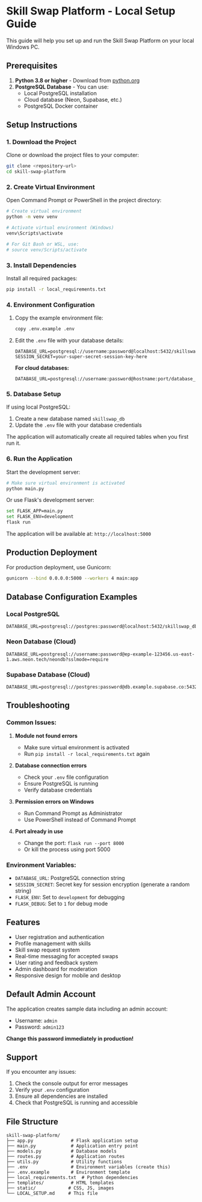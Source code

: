 # Skill Swap Platform - Local Setup Guide

This guide will help you set up and run the Skill Swap Platform on your local Windows PC.

## Prerequisites

1. **Python 3.8 or higher** - Download from [python.org](https://www.python.org/downloads/)
2. **PostgreSQL Database** - You can use:
   - Local PostgreSQL installation
   - Cloud database (Neon, Supabase, etc.)
   - PostgreSQL Docker container

## Setup Instructions

### 1. Download the Project

Clone or download the project files to your computer:
```bash
git clone <repository-url>
cd skill-swap-platform
```

### 2. Create Virtual Environment

Open Command Prompt or PowerShell in the project directory:

```bash
# Create virtual environment
python -m venv venv

# Activate virtual environment (Windows)
venv\Scripts\activate

# For Git Bash or WSL, use:
# source venv/Scripts/activate
```

### 3. Install Dependencies

Install all required packages:
```bash
pip install -r local_requirements.txt
```

### 4. Environment Configuration

1. Copy the example environment file:
   ```bash
   copy .env.example .env
   ```

2. Edit the `.env` file with your database details:
   ```
   DATABASE_URL=postgresql://username:password@localhost:5432/skillswap_db
   SESSION_SECRET=your-super-secret-session-key-here
   ```

   **For cloud databases:**
   ```
   DATABASE_URL=postgresql://username:password@hostname:port/database_name
   ```

### 5. Database Setup

If using local PostgreSQL:
1. Create a new database named `skillswap_db`
2. Update the `.env` file with your database credentials

The application will automatically create all required tables when you first run it.

### 6. Run the Application

Start the development server:
```bash
# Make sure virtual environment is activated
python main.py
```

Or use Flask's development server:
```bash
set FLASK_APP=main.py
set FLASK_ENV=development
flask run
```

The application will be available at: `http://localhost:5000`

## Production Deployment

For production deployment, use Gunicorn:
```bash
gunicorn --bind 0.0.0.0:5000 --workers 4 main:app
```

## Database Configuration Examples

### Local PostgreSQL
```
DATABASE_URL=postgresql://postgres:password@localhost:5432/skillswap_db
```

### Neon Database (Cloud)
```
DATABASE_URL=postgresql://username:password@ep-example-123456.us-east-1.aws.neon.tech/neondb?sslmode=require
```

### Supabase Database (Cloud)
```
DATABASE_URL=postgresql://postgres:password@db.example.supabase.co:5432/postgres
```

## Troubleshooting

### Common Issues:

1. **Module not found errors**
   - Make sure virtual environment is activated
   - Run `pip install -r local_requirements.txt` again

2. **Database connection errors**
   - Check your `.env` file configuration
   - Ensure PostgreSQL is running
   - Verify database credentials

3. **Permission errors on Windows**
   - Run Command Prompt as Administrator
   - Use PowerShell instead of Command Prompt

4. **Port already in use**
   - Change the port: `flask run --port 8000`
   - Or kill the process using port 5000

### Environment Variables:

- `DATABASE_URL`: PostgreSQL connection string
- `SESSION_SECRET`: Secret key for session encryption (generate a random string)
- `FLASK_ENV`: Set to `development` for debugging
- `FLASK_DEBUG`: Set to `1` for debug mode

## Features

- User registration and authentication
- Profile management with skills
- Skill swap request system
- Real-time messaging for accepted swaps
- User rating and feedback system
- Admin dashboard for moderation
- Responsive design for mobile and desktop

## Default Admin Account

The application creates sample data including an admin account:
- Username: `admin`
- Password: `admin123`

**Change this password immediately in production!**

## Support

If you encounter any issues:
1. Check the console output for error messages
2. Verify your `.env` configuration
3. Ensure all dependencies are installed
4. Check that PostgreSQL is running and accessible

## File Structure

```
skill-swap-platform/
├── app.py              # Flask application setup
├── main.py             # Application entry point
├── models.py           # Database models
├── routes.py           # Application routes
├── utils.py            # Utility functions
├── .env                # Environment variables (create this)
├── .env.example        # Environment template
├── local_requirements.txt  # Python dependencies
├── templates/          # HTML templates
├── static/            # CSS, JS, images
└── LOCAL_SETUP.md     # This file
```